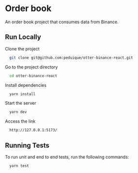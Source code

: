 # Order book

An order book project that consumes data from Binance.

## Run Locally

Clone the project

```bash
  git clone git@github.com:peduique/otter-binance-react.git
```

Go to the project directory

```bash
  cd otter-binance-react
```

Install dependencies

```bash
  yarn install
```

Start the server

```bash
  yarn dev
```

Access the link

```bash
  http://127.0.0.1:5173/
```

## Running Tests

To run unit and end to end tests, run the following commands:

```bash
  yarn test
```